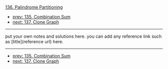 [136. Palindrome Partitioning](http://www.lintcode.com/problem/palindrome-partitioning)

- [prev: 135. Combination Sum](135-combination-sum.md)
- [next: 137. Clone Graph](137-clone-graph.md)

---

put your own notes and solutions here.
you can add any reference link such as [title](reference url) here.

---

- [prev: 135. Combination Sum](135-combination-sum.md)
- [next: 137. Clone Graph](137-clone-graph.md)
